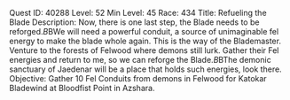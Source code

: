 Quest ID: 40288
Level: 52
Min Level: 45
Race: 434
Title: Refueling the Blade
Description: Now, there is one last step, the Blade needs to be reforged.$B$BWe will need a powerful conduit, a source of unimaginable fel energy to make the blade whole again. This is the way of the Blademaster. Venture to the forests of Felwood where demons still lurk. Gather their Fel energies and return to me, so we can reforge the Blade.$B$BThe demonic sanctuary of Jaedenar will be a place that holds such energies, look there.
Objective: Gather 10 Fel Conduits from demons in Felwood for Katokar Bladewind at Bloodfist Point in Azshara.
